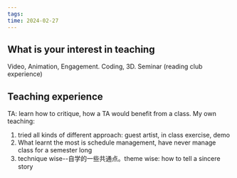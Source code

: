 ```yaml
---
tags: 
time: 2024-02-27
---
```

## What is your interest in teaching 

Video, Animation, Engagement. Coding, 3D. Seminar (reading club experience)

## Teaching experience

TA: learn how to critique, how a TA would benefit from a class. 
My own teaching: 
1. tried all kinds of different approach: guest artist, in class exercise, demo
2. What learnt the most is schedule management, have never manage class for a semester long
3. technique wise--自学的一些共通点。theme wise: how to tell a sincere story

## 